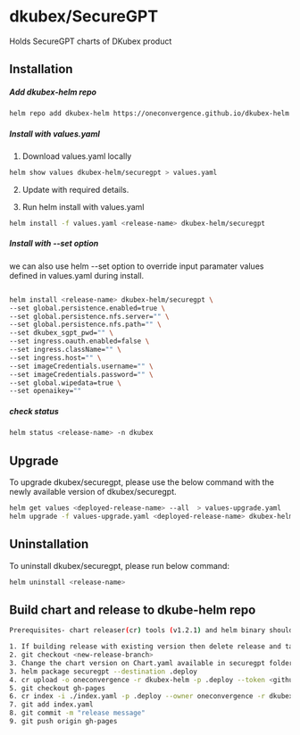 # dkubex/SecureGPT
Holds SecureGPT charts of DKubex product

## Installation
##### Add dkubex-helm repo
```bash
helm repo add dkubex-helm https://oneconvergence.github.io/dkubex-helm
```
##### Install with values.yaml
1. Download values.yaml locally
```bash
helm show values dkubex-helm/securegpt > values.yaml
```
2. Update with required details. 

3. Run helm install with values.yaml
```bash
helm install -f values.yaml <release-name> dkubex-helm/securegpt
```	

##### Install with --set option
we can also use helm --set option to override input paramater values defined in values.yaml during install.
```bash

helm install <release-name> dkubex-helm/securegpt \
--set global.persistence.enabled=true \
--set global.persistence.nfs.server="" \
--set global.persistence.nfs.path="" \
--set dkubex_sgpt_pwd="" \
--set ingress.oauth.enabled=false \
--set ingress.className="" \
--set ingress.host="" \
--set imageCredentials.username="" \
--set imageCredentials.password="" \
--set global.wipedata=true \
--set openaikey=""
```

##### check status
```bash
helm status <release-name> -n dkubex
```

## Upgrade
To upgrade dkubex/securegpt, please use the below command with the newly available version of dkubex/securegpt.
```bash
helm get values <deployed-release-name> --all  > values-upgrade.yaml
helm upgrade -f values-upgrade.yaml <deployed-release-name> dkubex-helm/securegpt --set version=<new-version> --timeout 1500s
```

## Uninstallation
To uninstall dkubex/securegpt, please run below command:
```bash
helm uninstall <release-name>
```

## Build chart and release to dkube-helm repo
```bash
Prerequisites- chart releaser(cr) tools (v1.2.1) and helm binary should be installed.

1. If building release with existing version then delete release and tag from github first.
2. git checkout <new-release-branch>
3. Change the chart version on Chart.yaml available in securegpt folder (incremental version based on last release)
3. helm package securegpt --destination .deploy
4. cr upload -o oneconvergence -r dkubex-helm -p .deploy --token <github-token>
5. git checkout gh-pages
6. cr index -i ./index.yaml -p .deploy --owner oneconvergence -r dkubex-helm -c https://oneconvergence.github.io/dkubex-helm
7. git add index.yaml
8. git commit -m "release message"
9. git push origin gh-pages
```


